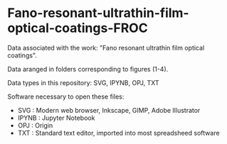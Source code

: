 # Fano-resonant-ultrathin-film-optical-coatings-FROC
Data associated with the work: "Fano resonant ultrathin film optical coatings".


Data aranged in folders corresponding to figures (1-4).


Data types in this repository: SVG, IPYNB, OPJ, TXT

Software necessary to open these files:
 - SVG   : Modern web browser, Inkscape, GIMP, Adobe Illustrator
 - IPYNB : Jupyter Notebook
 - OPJ   : Origin
 - TXT   : Standard text editor, imported into most spreadsheed software
